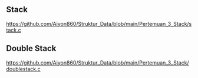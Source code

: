## Stack
https://github.com/Aiyon860/Struktur_Data/blob/main/Pertemuan_3_Stack/stack.c

## Double Stack
https://github.com/Aiyon860/Struktur_Data/blob/main/Pertemuan_3_Stack/doublestack.c

